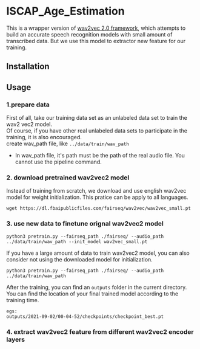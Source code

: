 # ISCAP_Age_Estimation

This is a wrapper version of [wav2vec 2.0 framework](https://github.com/pytorch/fairseq/tree/master/examples/wav2vec), which attempts to build an accurate speech recognition models with small amount of transcribed data.
But we use this model to extractor new feature for our training.

## Installation

## Usage

### 1.prepare data 

First of all, take our training data set as an unlabeled data set to train the wav2 vec2 model. \
Of course, if you have other real unlabeled data sets to participate in the training, it is also encouraged.\
create wav_path file, like ```../data/train/wav_path```
 - In wav_path file, it's path must be the path of the real audio file. You cannot use the pipeline command.

### 2. download pretrained wav2vec2 model

Instead of training from scratch, we download and use english wav2vec model for weight initialization. This pratice can be apply to all languages.
```
wget https://dl.fbaipublicfiles.com/fairseq/wav2vec/wav2vec_small.pt
```

### 3. use new data to finetune orignal wav2vec2 model

```
python3 pretrain.py --fairseq_path ./fairseq/ --audio_path ../data/train/wav_path --init_model wav2vec_small.pt
```
If you have a large amount of data to train wav2vec2 model, you can also consider not using the downloaded model for initialization.
```
python3 pretrain.py --fairseq_path ./fairseq/ --audio_path ../data/train/wav_path
```
After the training, you can find an ```outputs``` folder in the current directory. You can find the location of your final trained model according to the training time.
```
egs: 
outputs/2021-09-02/00-04-52/checkpoints/checkpoint_best.pt
```

### 4. extract wav2vec2 feature from different wav2vec2 encoder layers


